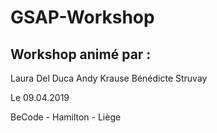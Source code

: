 # GSAP-Workshop

## Workshop animé par :
Laura Del Duca
Andy Krause
Bénédicte Struvay

Le 09.04.2019

BeCode - Hamilton - Liège
